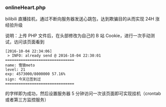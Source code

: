 ### onlineHeart.php
bilibili 直播挂机，通过不断向服务器发送心跳包，达到欺骗目的从而实现 24H 涨经验升级

说明：上传 PHP 文件后，在头部修改为自己的 B 站 Cookie，进行一次手动测试，访问该页面看到
```
[2016-10-04 22:34:06]
 > INFO: already send @ 2016-10-04 22:30:01
===============================
name: 雪狼meto
level: 21
exp: 4573000/8000000 57.16%
sign: 今天已签到过
===============================
```
的字样即为成功，然后设置服务器 5 分钟访问一次该页面即可实现挂机（crontab 或者第三方监控服务）
